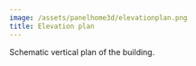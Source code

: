 ```yaml
---
image: /assets/panelhome3d/elevationplan.png
title: Elevation plan
---
```

Schematic vertical plan of the building.
